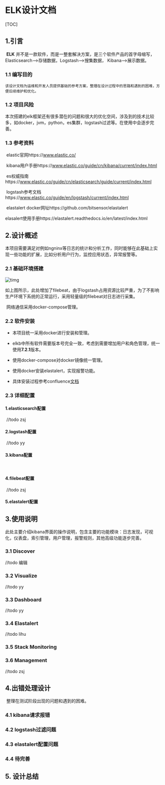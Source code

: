 # ELK设计文档

[TOC]

## 1.引言

​	  **ELK** 并不是一款软件，而是一整套解决方案，是三个软件产品的首字母缩写，Elasticsearch-->存储数据，Logstash-->搜集数据，  Kibana-->展示数据。

### 1.1 编写目的

  	该设计文档为运维和开发人员提供基础的参考方案，整理在设计过程中的思路和遇到的困难，方便后续维护和优化。

### 1.2 项目风险

​		本次搭建的elk框架还有很多潜在的问题和很大的优化空间，涉及到的技术比较多，如docker，jvm，python，es集群，logstash过滤等。在使用中会逐步完善。

### 1.3 参考资料

​		elastic官网https://www.elastic.co/

​		kibana用户手册https://www.elastic.co/guide/cn/kibana/current/index.html

​		es权威指南https://www.elastic.co/guide/cn/elasticsearch/guide/current/index.html

​		logstash参考文档https://www.elastic.co/guide/en/logstash/current/index.html

​		elastalert docker网址https://github.com/bitsensor/elastalert

​		elasalert使用手册https://elastalert.readthedocs.io/en/latest/index.html



## 2.设计概述

​		本项目需要满足对例如ngninx等日志的统计和分析工作，同时能够在此基础上实现一些功能的扩展，比如分析用户行为，监控应用状态，异常报警等。

### 2.1 基础环境搭建

![timg](C:\Users\luoji\Desktop\timg.jpg)

​		如上图所示，此处增加了filebeat，由于logstash占用资源比较严重，为了不影响生产环境下系统的正常运行，采用轻量级的filebeat对日志进行采集。

​        网络通信采用docker-compose管理。

### 2.2 软件安装

* 本项目统一采用docker进行安装和管理。
* elkb中所有软件需要版本号完全一致，考虑到需要增加用户和角色管理，统一使用**7.2.1**版本。

* 使用docker-compose对docker镜像统一管理。
* 使用docker安装elastalert，实现报警功能。
* 具体安装过程参考confluence[文档](http://192.168.1.101:8090/pages/viewrecentblogposts.action?key=ELK)

### 2.3 详细配置

#### 	1.elasticsearch配置

​	//todo zsj

#### 	2.logstash配置

​	//todo yy

#### 	3.kibana配置

​	

#### 	4.filebeat配置

​	//todo zsj

#### 	5.elastalert配置  



## 3.使用说明

​	此处主要介绍kibana界面的操作说明，包含主要的功能模块：日志发现，可视化，仪表盘，索引管理，用户管理，报警规则，其他高级功能逐步完善。

### 3.1 Discover

//todo  编辑

### 3.2 Visualize

//todo yy

### 3.3 Dashboard

//todo yy

### 3.4 Elastalert
//todo lihu

### 3.5 Stack Monitoring

### 3.6 Management

//todo zsj



## 4.出错处理设计

​	整理在测试阶段出现的问题和遇到的困难。

### 4.1 kibana请求报错

### 4.2 logstash过滤问题

### 4.3 elastalert配置问题

### 4.4 待完善



## 5. 设计总结

